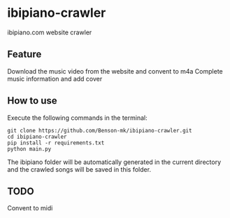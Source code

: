 # ibipiano-crawler
ibipiano.com website crawler

## Feature
Download the music video from the website and convent to m4a
Complete music information and add cover

## How to use
Execute the following commands in the terminal:
```
git clone https://github.com/Benson-mk/ibipiano-crawler.git
cd ibipiano-crawler
pip install -r requirements.txt
python main.py
```
The ibipiano folder will be automatically generated in the current directory and the crawled songs will be saved in this folder.

## TODO
Convent to midi
